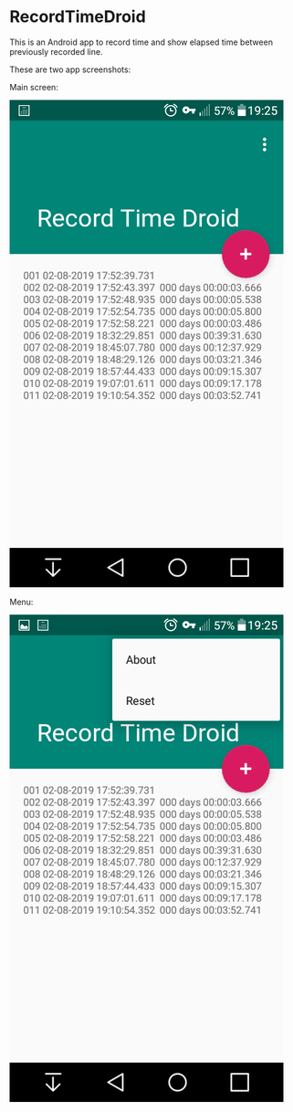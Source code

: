 # RecordTimeDroid

This is an Android app to record time and show elapsed time between previously recorded line.

These are two app screenshots:

Main screen:

![](Screenshot_2019-08-02-19-25-25.png)

Menu:

![](Screenshot_2019-08-02-19-25-38.png)
